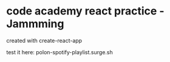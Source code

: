 
# code academy react practice - Jammming
created with create-react-app

test it here:
polon-spotify-playlist.surge.sh
